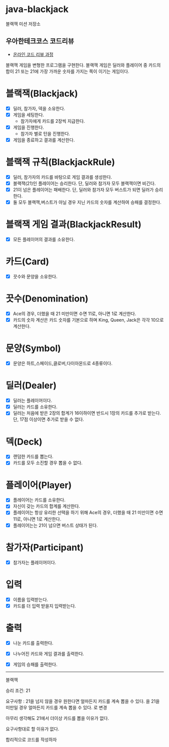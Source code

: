 # java-blackjack

블랙잭 미션 저장소

## 우아한테크코스 코드리뷰

- [온라인 코드 리뷰 과정](https://github.com/woowacourse/woowacourse-docs/blob/master/maincourse/README.md)


블랙잭 게임을 변형한 프로그램을 구현한다. 
블랙잭 게임은 딜러와 플레이어 중 카드의 합이 21 또는 21에 가장 가까운 숫자를 가지는 쪽이 이기는 게임이다.

# 블랙잭(Blackjack)
- [x] 딜러, 참가자, 덱을 소유한다. 
- [x] 게임을 세팅한다. 
  - 참가자에게 카드를 2장씩 지급한다.
- [x] 게임을 진행한다.
  - 참가자 별로 턴을 진행한다.
- [x] 게임을 종료하고 결과를 계산한다.

# 블랙잭 규칙(BlackjackRule)
- [x] 딜러, 참가자의 카드를 바탕으로 게임 결과를 생성한다.
- [x] 블랙잭(21)인 플레이어는 승리한다. 단, 딜러와 참가자 모두 블랙잭이면 비긴다.
- [x] 21이 넘은 플레이어는 패배한다. 단, 딜러와 참가자 모두 버스트가 되면 딜러가 승리한다. 
- [x] 둘 모두 블랙잭,버스트가 아닐 경우 지닌 카드의 숫자를 계산하여 승패를 결정한다.

# 블랙잭 게임 결과(BlackjackResult)
- [x] 모든 플레이어의 결과를 소유한다.

# 카드(Card)
- [x] 끗수와 문양을 소유한다.

# 끗수(Denomination)
- [x] Ace의 경우, 더했을 때 21 미만이면 수면 11로, 아니면 1로 계산한다.
- [x] 카드의 숫자 계산은 카드 숫자를 기본으로 하며 King, Queen, Jack은 각각 10으로 계산한다.

# 문양(Symbol)
- [x] 문양은 하트,스페이드,클로버,다이아몬드로 4종류이다.

# 딜러(Dealer)
- [x] 딜러는 플레이어이다.
- [x] 딜러는 카드를 소유한다. 
- [x] 딜러는 처음에 받은 2장의 합계가 16이하이면 반드시 1장의 카드를 추가로 받는다. 단, 17점 이상이면 추가로 받을 수 없다.

# 덱(Deck)
- [x] 랜덤한 카드를 뽑는다.
- [x] 카드를 모두 소진할 경우 뽑을 수 없다.

# 플레이어(Player)
- [x] 플레이어는 카드를 소유한다.
- [x] 자신이 갖는 카드의 합계를 계산한다.
- [x] 플레이어는 항상 유리한 선택을 하기 위해 Ace의 경우, 더했을 때 21 미만이면 수면 11로, 아니면 1로 계산한다.
- [x] 플레이어는는 21이 넘으면 버스트 상태가 된다.

# 참가자(Participant)
- [x] 참가자는 플레이어이다.

# 입력
- [x] 이름을 입력받는다.
- [x] 카드를 더 입력 받을지 입력받는다.

# 출력
- [x] 나눈 카드를 출력한다.
- [x] 나누어진 카드와 게임 결과를 출력한다.
- [x] 게임의 승패를 출력한다.



---

블랙잭

승리 조건: 21

 

요구사항 : 21을 넘지 않을 경우 원한다면 얼마든지 카드를 계속 뽑을 수 있다.
을
21을 미만일 경우 얼마든지 카드를 계속 뽑을 수 있다.
로 변경

아무리 생각해도 21에서 더이상 카드를 뽑을 이유가 없다.

요구사항대로 할 이유가 없다.

합리적으로 코드를 작성하자
